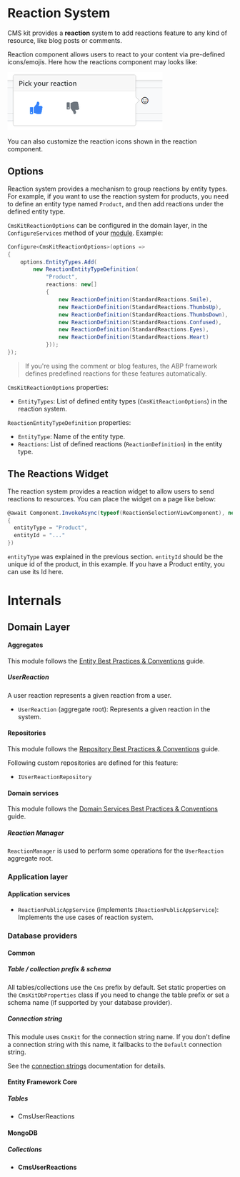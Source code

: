 # Reaction System

CMS kit provides a **reaction** system to add reactions feature to any kind of resource, like blog posts or comments.

Reaction component allows users to react to your content via pre-defined icons/emojis. Here how the reactions component may looks like: 

![reactions](../../images/cmskit-module-reactions.png)

You can also customize the reaction icons shown in the reaction component.

## Options

Reaction system provides a mechanism to group reactions by entity types. For example, if you want to use the reaction system for products, you need to define an entity type named `Product`, and then add reactions under the defined entity type.

`CmsKitReactionOptions` can be configured in the domain layer, in the `ConfigureServices` method of your [module](https://docs.abp.io/en/abp/latest/Module-Development-Basics). Example:

```csharp
Configure<CmsKitReactionOptions>(options =>
{
    options.EntityTypes.Add(
        new ReactionEntityTypeDefinition(
            "Product",
            reactions: new[]
            {
                new ReactionDefinition(StandardReactions.Smile),
                new ReactionDefinition(StandardReactions.ThumbsUp),
                new ReactionDefinition(StandardReactions.ThumbsDown),
                new ReactionDefinition(StandardReactions.Confused),
                new ReactionDefinition(StandardReactions.Eyes),
                new ReactionDefinition(StandardReactions.Heart)
            }));
});
```

> If you're using the comment or blog features, the ABP framework defines predefined reactions for these features automatically.

`CmsKitReactionOptions` properties:

- `EntityTypes`: List of defined entity types (`CmsKitReactionOptions`) in the reaction system.

`ReactionEntityTypeDefinition` properties:

- `EntityType`: Name of the entity type.
- `Reactions`: List of defined reactions (`ReactionDefinition`) in the entity type.

## The Reactions Widget

The reaction system provides a reaction widget to allow users to send reactions to resources. You can place the widget on a page like below:

```csharp
@await Component.InvokeAsync(typeof(ReactionSelectionViewComponent), new
{
  entityType = "Product",
  entityId = "..."
})
```

`entityType` was explained in the previous section. `entityId` should be the unique id of the product, in this example. If you have a Product entity, you can use its Id here.

# Internals

## Domain Layer

#### Aggregates

This module follows the [Entity Best Practices & Conventions](https://docs.abp.io/en/abp/latest/Best-Practices/Entities) guide.

##### UserReaction

A user reaction represents a given reaction from a user.

- `UserReaction` (aggregate root): Represents a given reaction in the system.

#### Repositories

This module follows the [Repository Best Practices & Conventions](https://docs.abp.io/en/abp/latest/Best-Practices/Repositories) guide.

Following custom repositories are defined for this feature:

- `IUserReactionRepository`

#### Domain services

This module follows the [Domain Services Best Practices & Conventions](https://docs.abp.io/en/abp/latest/Best-Practices/Domain-Services) guide.

##### Reaction Manager

`ReactionManager` is used to perform some operations for the `UserReaction` aggregate root.

### Application layer

#### Application services

- `ReactionPublicAppService` (implements `IReactionPublicAppService`): Implements the use cases of reaction system.

### Database providers

#### Common

##### Table / collection prefix & schema

All tables/collections use the `Cms` prefix by default. Set static properties on the `CmsKitDbProperties` class if you need to change the table prefix or set a schema name (if supported by your database provider).

##### Connection string

This module uses `CmsKit` for the connection string name. If you don't define a connection string with this name, it fallbacks to the `Default` connection string.

See the [connection strings](https://docs.abp.io/en/abp/latest/Connection-Strings) documentation for details.

#### Entity Framework Core

##### Tables

- CmsUserReactions

#### MongoDB

##### Collections

- **CmsUserReactions**
